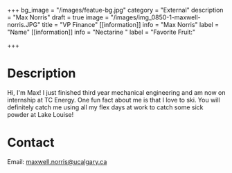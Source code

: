 +++
bg_image = "/images/featue-bg.jpg"
category = "External"
description = "Max Norris"
draft = true
image = "/images/img_0850-1-maxwell-norris.JPG"
title = "VP Finance"
[[information]]
info = "Max Norris"
label = "Name"
[[information]]
info = "Nectarine "
label = "Favorite Fruit:"

+++
# Description

Hi, I'm Max! I just finished third year mechanical engineering and am now on internship at TC Energy. One fun fact about me is that I love to ski. You will definitely catch me using all my flex days at work to catch some sick powder at Lake Louise!

# Contact

Email: maxwell.norris@ucalgary.ca
